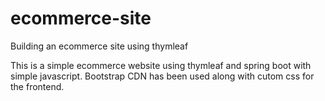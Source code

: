 # ecommerce-site
Building an ecommerce site using thymleaf

This is a simple ecommerce website using thymleaf and spring boot with simple javascript.
Bootstrap CDN has been used along with cutom css for the frontend.
